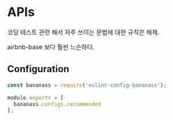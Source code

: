 # APIs

코딩 테스트 관련 해서 자주 쓰이는 문법에 대한 규칙은 해제.

airbnb-base 보다 훨씬 느슨하다.

## Configuration

```js
const bananass = require('eslint-config-bananass');

module.exports = [
  bananass.configs.recommended
];
```
